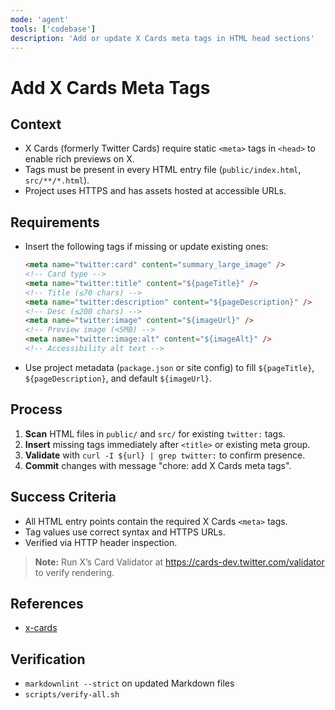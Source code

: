 ```yaml
---
mode: 'agent'
tools: ['codebase']
description: 'Add or update X Cards meta tags in HTML head sections'
---
```


# Add X Cards Meta Tags

## Context

- X Cards (formerly Twitter Cards) require static `<meta>` tags in `<head>` to enable rich
  previews on X.
- Tags must be present in every HTML entry file (`public/index.html`, `src/**/*.html`).
- Project uses HTTPS and has assets hosted at accessible URLs.

## Requirements

- Insert the following tags if missing or update existing ones:
  ```html
  <meta name="twitter:card" content="summary_large_image" />
  <!-- Card type -->
  <meta name="twitter:title" content="${pageTitle}" />
  <!-- Title (≤70 chars) -->
  <meta name="twitter:description" content="${pageDescription}" />
  <!-- Desc (≤200 chars) -->
  <meta name="twitter:image" content="${imageUrl}" />
  <!-- Preview image (<5MB) -->
  <meta name="twitter:image:alt" content="${imageAlt}" />
  <!-- Accessibility alt text -->
  ```
- Use project metadata (`package.json` or site config) to fill `${pageTitle}`,
  `${pageDescription}`, and default `${imageUrl}`.

## Process

1. **Scan** HTML files in `public/` and `src/` for existing `twitter:` tags.
2. **Insert** missing tags immediately after `<title>` or existing meta group.
3. **Validate** with `curl -I ${url} | grep twitter:` to confirm presence.
4. **Commit** changes with message "chore: add X Cards meta tags".

## Success Criteria

- All HTML entry points contain the required X Cards `<meta>` tags.
- Tag values use correct syntax and HTTPS URLs.
- Verified via HTTP header inspection.

> **Note:** Run X’s Card Validator at https://cards-dev.twitter.com/validator to verify rendering.

## References

- [x-cards](../instructions/x-cards.instructions.md)

## Verification

- `markdownlint --strict` on updated Markdown files
- `scripts/verify-all.sh`
